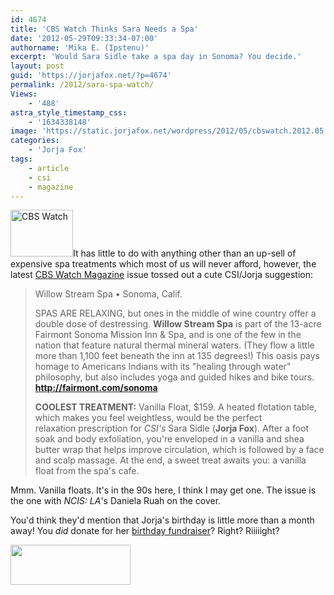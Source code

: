 ```yaml
---
id: 4674
title: 'CBS Watch Thinks Sara Needs a Spa'
date: '2012-05-29T09:33:34-07:00'
authorname: 'Mika E. (Ipstenu)'
excerpt: 'Would Sara Sidle take a spa day in Sonoma? You decide.'
layout: post
guid: 'https://jorjafox.net/?p=4674'
permalink: /2012/sara-spa-watch/
Views:
    - '488'
astra_style_timestamp_css:
    - '1634338148'
image: 'https://static.jorjafox.net/wordpress/2012/05/cbswatch.2012.05.jpg'
categories:
    - 'Jorja Fox'
tags:
    - article
    - csi
    - magazine
---
```


<img class="alignleft size-thumbnail wp-image-4675" title="CBS Watch" src="//static.jorjafox.net/wordpress/2012/05/cbswatch.2012.05-210x140.jpg" alt="CBS Watch" width="100" height="75" />It has little to do with anything other than an up-sell of expensive spa treatments which most of us will never afford, however, the latest <a href="http://cbswatchmagazine.com/">CBS Watch Magazine</a> issue tossed out a cute CSI/Jorja suggestion:
<blockquote>Willow Stream Spa • Sonoma, Calif.

SPAS ARE RELAXING, but ones in the middle of wine country offer a double dose of destressing. **Willow Stream Spa** is part of the 13-acre Fairmont Sonoma Mission Inn &amp; Spa, and is one of the few in the nation that feature natural thermal mineral waters. (They flow a little more than 1,100 feet beneath the inn at 135 degrees!) This oasis pays homage to Americans Indians with its "healing through water" philosophy, but also includes yoga and guided hikes and bike tours. **<a href="http://fairmont.com/sonoma">http://fairmont.com/sonoma</a>**

**COOLEST TREATMENT:** Vanilla Float, $159. A heated flotation table, which makes you feel weightless, would be the perfect relaxation prescription for _CSI's_ Sara Sidle (**Jorja Fox**). After a foot soak and body exfoliation, you're enveloped in a vanilla and shea butter wrap that helps improve circulation, which is followed by a face and scalp massage. At the end, a sweet treat awaits you: a vanilla float from the spa's cafe.</blockquote>
Mmm. Vanilla floats. It's in the 90s here, I think I may get one. The issue is the one with _NCIS: LA_'s Daniela Ruah on the cover.

You'd think they'd mention that Jorja's birthday is little more than a month away! You _did_ donate for her <a href="http://crowdrise.com/jfo-bday2012/">birthday fundraiser</a>? Right? Riiiiight?

<a href="http://crowdrise.com/jfo-bday2012/"><img class="aligncenter size-full wp-image-4018" title="crowdrise" src="//static.jorjafox.net/wordpress/2011/11/crowdrise.png" alt="" width="192" height="64" /></a>
